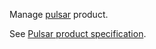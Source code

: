 Manage [pulsar](https://www.pulsar.org/) product.

See [Pulsar product specification](https://www.clever.cloud/developers/doc/addons/pulsar/).
